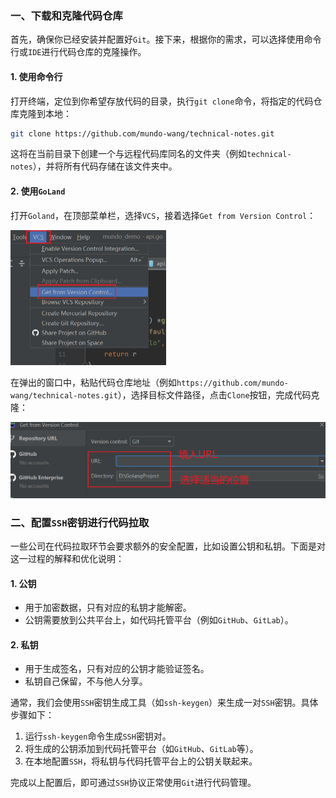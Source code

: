 ### 一、下载和克隆代码仓库

首先，确保你已经安装并配置好`Git`。接下来，根据你的需求，可以选择使用命令行或`IDE`进行代码仓库的克隆操作。

#### 1. 使用命令行

打开终端，定位到你希望存放代码的目录，执行`git clone`命令，将指定的代码仓库克隆到本地：

```sh
git clone https://github.com/mundo-wang/technical-notes.git
```

这将在当前目录下创建一个与远程代码库同名的文件夹（例如`technical-notes`），并将所有代码存储在该文件夹中。

#### 2. 使用`GoLand`

打开`Goland`，在顶部菜单栏，选择`VCS`，接着选择`Get from Version Control`：

<img src="image/image-20231128000702600.png" alt="image-20231128000702600" style="zoom:50%;" />

在弹出的窗口中，粘贴代码仓库地址（例如`https://github.com/mundo-wang/technical-notes.git`），选择目标文件路径，点击`Clone`按钮，完成代码克隆：

<img src="image/image-20231128000818109.png" alt="image-20231128000818109" style="zoom:50%;" />

### 二、配置`SSH`密钥进行代码拉取

一些公司在代码拉取环节会要求额外的安全配置，比如设置公钥和私钥。下面是对这一过程的解释和优化说明：

#### 1. 公钥

- 用于加密数据，只有对应的私钥才能解密。
- 公钥需要放到公共平台上，如代码托管平台（例如`GitHub`、`GitLab`）。

#### 2. 私钥

- 用于生成签名，只有对应的公钥才能验证签名。
- 私钥自己保留，不与他人分享。

通常，我们会使用`SSH`密钥生成工具（如`ssh-keygen`）来生成一对`SSH`密钥。具体步骤如下：

1. 运行`ssh-keygen`命令生成`SSH`密钥对。
2. 将生成的公钥添加到代码托管平台（如`GitHub`、`GitLab`等）。
3. 在本地配置`SSH`，将私钥与代码托管平台上的公钥关联起来。

完成以上配置后，即可通过`SSH`协议正常使用`Git`进行代码管理。